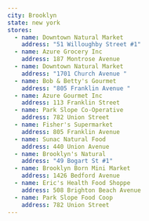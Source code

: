 ```yaml
---
city: Brooklyn
state: new york
stores:
  - name: Downtown Natural Market
    address: "51 Willoughby Street #1"
  - name: Azure Grocery Inc
    address: 187 Montrose Avenue
  - name: Downtown Natural Market
    address: "1701 Church Avenue "
  - name: Bob & Betty's Gourmet
    address: "805 Franklin Avenue "
  - name: Azure Gourmet Inc
    address: 113 Franklin Street
  - name: Park Slope Co-Operative
    address: 782 Union Street
  - name: Fisher's Supermarket
    address: 805 Franklin Avenue
  - name: Sunac Natural Food
    address: 440 Union Avenue
  - name: Brooklyn's Natural
    address: "49 Bogart St #1"
  - name: Brooklyn Born Mini Market
    address: 1426 Bedford Avenue
  - name: Eric's Health Food Shoppe
    address: 508 Brighton Beach Avenue
  - name: Park Slope Food Coop
    address: 782 Union Street
---
```

